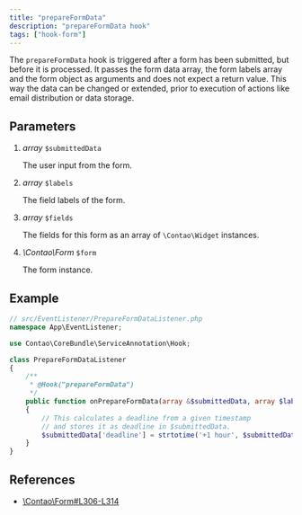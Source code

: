 ```yaml
---
title: "prepareFormData"
description: "prepareFormData hook"
tags: ["hook-form"]
---
```



The `prepareFormData` hook is triggered after a form has been submitted, but
before it is processed. It passes the form data array, the form labels array
and the form object as arguments and does not expect a return value. This way
the data can be changed or extended, prior to execution of actions like email
distribution or data storage.


## Parameters

1. *array* `$submittedData`

    The user input from the form.

2. *array* `$labels`

    The field labels of the form.

3. *array* `$fields`

    The fields for this form as an array of `\Contao\Widget` instances.

3. *\Contao\Form* `$form`

    The form instance.


## Example

```php
// src/EventListener/PrepareFormDataListener.php
namespace App\EventListener;

use Contao\CoreBundle\ServiceAnnotation\Hook;

class PrepareFormDataListener
{
    /**
     * @Hook("prepareFormData")
     */
    public function onPrepareFormData(array &$submittedData, array $labels, array $fields, \Contao\Form $form)
    {
        // This calculates a deadline from a given timestamp
        // and stores it as deadline in $submittedData.
        $submittedData['deadline'] = strtotime('+1 hour', $submittedData['tstamp']);
    }
}
```


## References

* [\Contao\Form#L306-L314](https://github.com/contao/contao/blob/4.7.6/core-bundle/src/Resources/contao/forms/Form.php#L306-L314)
